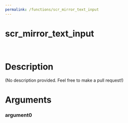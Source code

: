 ```yaml
---
permalink: /functions/scr_mirror_text_input
---
```

# scr_mirror_text_input  
&nbsp;  
# Description  
(No description provided. Feel free to make a pull request!) 
&nbsp;  
# Arguments
### argument0

&nbsp;    



